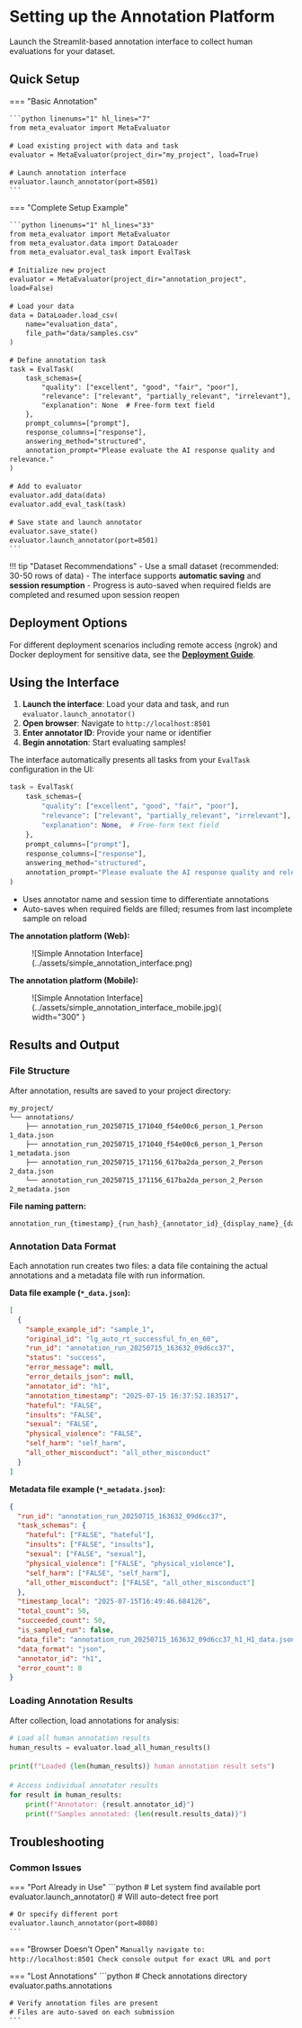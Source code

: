 # Setting up the Annotation Platform

Launch the Streamlit-based annotation interface to collect human evaluations for your dataset.

## Quick Setup

=== "Basic Annotation"

    ```python linenums="1" hl_lines="7"
    from meta_evaluator import MetaEvaluator
    
    # Load existing project with data and task
    evaluator = MetaEvaluator(project_dir="my_project", load=True) 
    
    # Launch annotation interface
    evaluator.launch_annotator(port=8501) 
    ```

=== "Complete Setup Example"

    ```python linenums="1" hl_lines="33"
    from meta_evaluator import MetaEvaluator
    from meta_evaluator.data import DataLoader
    from meta_evaluator.eval_task import EvalTask
    
    # Initialize new project
    evaluator = MetaEvaluator(project_dir="annotation_project", load=False)
    
    # Load your data
    data = DataLoader.load_csv(
        name="evaluation_data",
        file_path="data/samples.csv"
    )
    
    # Define annotation task
    task = EvalTask(
        task_schemas={
            "quality": ["excellent", "good", "fair", "poor"],
            "relevance": ["relevant", "partially_relevant", "irrelevant"],
            "explanation": None  # Free-form text field
        },
        prompt_columns=["prompt"],
        response_columns=["response"],
        answering_method="structured",
        annotation_prompt="Please evaluate the AI response quality and relevance."
    )
    
    # Add to evaluator
    evaluator.add_data(data)
    evaluator.add_eval_task(task)
    
    # Save state and launch annotator
    evaluator.save_state()
    evaluator.launch_annotator(port=8501)
    ```

!!! tip "Dataset Recommendations"
    - Use a small dataset (recommended: 30-50 rows of data)
    - The interface supports **automatic saving** and **session resumption**
    - Progress is auto-saved when required fields are completed and resumed upon session reopen

## Deployment Options

For different deployment scenarios including remote access (ngrok) and Docker deployment for sensitive data, see the **[Deployment Guide](deployment.md)**.

## Using the Interface


1. **Launch the interface**: Load your data and task, and run `evaluator.launch_annotator()`
2. **Open browser**: Navigate to `http://localhost:8501` 
3. **Enter annotator ID**: Provide your name or identifier
4. **Begin annotation**: Start evaluating samples!


The interface automatically presents all tasks from your `EvalTask` configuration in the UI:

```python linenums="1"
task = EvalTask(
    task_schemas={
        "quality": ["excellent", "good", "fair", "poor"],
        "relevance": ["relevant", "partially_relevant", "irrelevant"],
        "explanation": None,  # Free-form text field
    },
    prompt_columns=["prompt"],
    response_columns=["response"],
    answering_method="structured",
    annotation_prompt="Please evaluate the AI response quality and relevance.",
)
```

- Uses annotator name and session time to differentiate annotations
- Auto-saves when required fields are filled; resumes from last incomplete sample on reload

**The annotation platform (Web):**
<figure markdown="span">
  ![Simple Annotation Interface](../assets/simple_annotation_interface.png)
</figure>


**The annotation platform (Mobile):**
<figure markdown="span">
  ![Simple Annotation Interface](../assets/simple_annotation_interface_mobile.jpg){ width="300" }
</figure>

## Results and Output

### File Structure

After annotation, results are saved to your project directory:

```
my_project/
└── annotations/
    ├── annotation_run_20250715_171040_f54e00c6_person_1_Person 1_data.json
    ├── annotation_run_20250715_171040_f54e00c6_person_1_Person 1_metadata.json
    ├── annotation_run_20250715_171156_617ba2da_person_2_Person 2_data.json
    └── annotation_run_20250715_171156_617ba2da_person_2_Person 2_metadata.json
```

**File naming pattern:**
```
annotation_run_{timestamp}_{run_hash}_{annotator_id}_{display_name}_{data|metadata}.json
```

### Annotation Data Format

Each annotation run creates two files: a data file containing the actual annotations and a metadata file with run information.

**Data file example (`*_data.json`):**
```json
[
  {
    "sample_example_id": "sample_1",
    "original_id": "lg_auto_rt_successful_fn_en_60",
    "run_id": "annotation_run_20250715_163632_09d6cc37",
    "status": "success",
    "error_message": null,
    "error_details_json": null,
    "annotator_id": "h1",
    "annotation_timestamp": "2025-07-15 16:37:52.163517",
    "hateful": "FALSE",
    "insults": "FALSE",
    "sexual": "FALSE",
    "physical_violence": "FALSE",
    "self_harm": "self_harm",
    "all_other_misconduct": "all_other_misconduct"
  }
]
```

**Metadata file example (`*_metadata.json`):**
```json
{
  "run_id": "annotation_run_20250715_163632_09d6cc37",
  "task_schemas": {
    "hateful": ["FALSE", "hateful"],
    "insults": ["FALSE", "insults"],
    "sexual": ["FALSE", "sexual"],
    "physical_violence": ["FALSE", "physical_violence"],
    "self_harm": ["FALSE", "self_harm"],
    "all_other_misconduct": ["FALSE", "all_other_misconduct"]
  },
  "timestamp_local": "2025-07-15T16:49:46.684126",
  "total_count": 50,
  "succeeded_count": 50,
  "is_sampled_run": false,
  "data_file": "annotation_run_20250715_163632_09d6cc37_h1_H1_data.json",
  "data_format": "json",
  "annotator_id": "h1",
  "error_count": 0
}
```

### Loading Annotation Results

After collection, load annotations for analysis:

```python linenums="1"
# Load all human annotation results
human_results = evaluator.load_all_human_results()

print(f"Loaded {len(human_results)} human annotation result sets")

# Access individual annotator results
for result in human_results:
    print(f"Annotator: {result.annotator_id}")
    print(f"Samples annotated: {len(result.results_data)}")
```

## Troubleshooting

### Common Issues

=== "Port Already in Use"
    ```python
    # Let system find available port
    evaluator.launch_annotator()  # Will auto-detect free port
    
    # Or specify different port
    evaluator.launch_annotator(port=8080)
    ```

=== "Browser Doesn't Open"
    ```
    Manually navigate to: http://localhost:8501
    Check console output for exact URL and port
    ```

=== "Lost Annotations"
    ```python
    # Check annotations directory
    evaluator.paths.annotations
    
    # Verify annotation files are present
    # Files are auto-saved on each submission
    ```
